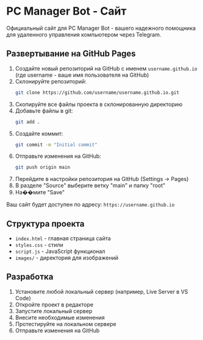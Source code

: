 # PC Manager Bot - Сайт

Официальный сайт для PC Manager Bot - вашего надежного помощника для удаленного управления компьютером через Telegram.

## Развертывание на GitHub Pages

1. Создайте новый репозиторий на GitHub с именем `username.github.io` (где username - ваше имя пользователя на GitHub)
2. Склонируйте репозиторий:
   ```bash
   git clone https://github.com/username/username.github.io.git
   ```
3. Скопируйте все файлы проекта в склонированную директорию
4. Добавьте файлы в git:
   ```bash
   git add .
   ```
5. Создайте коммит:
   ```bash
   git commit -m "Initial commit"
   ```
6. Отправьте изменения на GitHub:
   ```bash
   git push origin main
   ```
7. Перейдите в настройки репозитория на GitHub (Settings -> Pages)
8. В разделе "Source" выберите ветку "main" и папку "root"
9. На��мите "Save"

Ваш сайт будет доступен по адресу: `https://username.github.io`

## Структура проекта

- `index.html` - главная страница сайта
- `styles.css` - стили
- `script.js` - JavaScript функционал
- `images/` - директория для изображений

## Разработка

1. Установите любой локальный сервер (например, Live Server в VS Code)
2. Откройте проект в редакторе
3. Запустите локальный сервер
4. Внесите необходимые изменения
5. Протестируйте на локальном сервере
6. Отправьте изменения на GitHub 